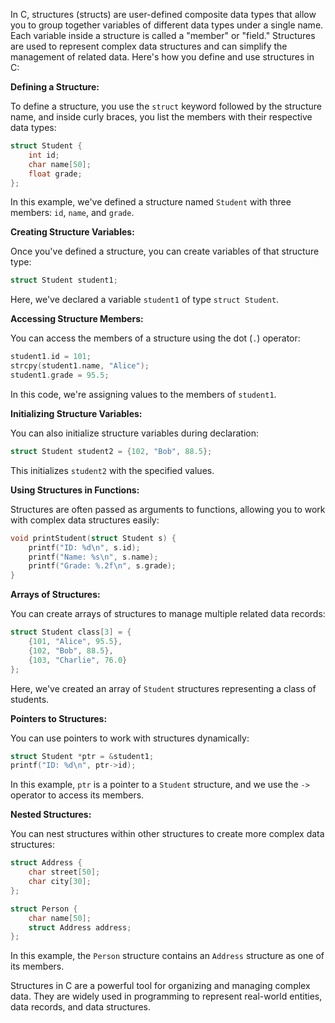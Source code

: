 In C, structures (structs) are user-defined composite data types that allow you to group together variables of different data types under a single name. Each variable inside a structure is called a "member" or "field." Structures are used to represent complex data structures and can simplify the management of related data. Here's how you define and use structures in C:

**Defining a Structure:**

To define a structure, you use the `struct` keyword followed by the structure name, and inside curly braces, you list the members with their respective data types:

```c
struct Student {
    int id;
    char name[50];
    float grade;
};
```

In this example, we've defined a structure named `Student` with three members: `id`, `name`, and `grade`.

**Creating Structure Variables:**

Once you've defined a structure, you can create variables of that structure type:

```c
struct Student student1;
```

Here, we've declared a variable `student1` of type `struct Student`.

**Accessing Structure Members:**

You can access the members of a structure using the dot (`.`) operator:

```c
student1.id = 101;
strcpy(student1.name, "Alice");
student1.grade = 95.5;
```

In this code, we're assigning values to the members of `student1`.

**Initializing Structure Variables:**

You can also initialize structure variables during declaration:

```c
struct Student student2 = {102, "Bob", 88.5};
```

This initializes `student2` with the specified values.

**Using Structures in Functions:**

Structures are often passed as arguments to functions, allowing you to work with complex data structures easily:

```c
void printStudent(struct Student s) {
    printf("ID: %d\n", s.id);
    printf("Name: %s\n", s.name);
    printf("Grade: %.2f\n", s.grade);
}
```

**Arrays of Structures:**

You can create arrays of structures to manage multiple related data records:

```c
struct Student class[3] = {
    {101, "Alice", 95.5},
    {102, "Bob", 88.5},
    {103, "Charlie", 76.0}
};
```

Here, we've created an array of `Student` structures representing a class of students.

**Pointers to Structures:**

You can use pointers to work with structures dynamically:

```c
struct Student *ptr = &student1;
printf("ID: %d\n", ptr->id);
```

In this example, `ptr` is a pointer to a `Student` structure, and we use the `->` operator to access its members.

**Nested Structures:**

You can nest structures within other structures to create more complex data structures:

```c
struct Address {
    char street[50];
    char city[30];
};

struct Person {
    char name[50];
    struct Address address;
};
```

In this example, the `Person` structure contains an `Address` structure as one of its members.

Structures in C are a powerful tool for organizing and managing complex data. They are widely used in programming to represent real-world entities, data records, and data structures.
